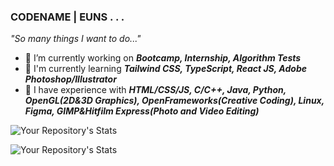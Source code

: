 ### CODENAME | EUNS . . .

*"So many things I want to do..."*

- 🔭 I’m currently working on ***Bootcamp, Internship, Algorithm Tests***
- 🌱 I'm currently learning ***Tailwind CSS, TypeScript, React JS, Adobe Photoshop/Illustrator***
- 📔 I have experience with ***HTML/CSS/JS, C/C++, Java, Python, OpenGL(2D&3D Graphics), OpenFrameworks(Creative Coding), Linux, Figma, GIMP&Hitfilm Express(Photo and Video Editing)***

![Your Repository's Stats](https://github-readme-stats.vercel.app/api?username=ganyunhee&theme=gotham&hide_border=true)


![Your Repository's Stats](https://github-readme-stats.vercel.app/api/top-langs/?username=ganyunhee&theme=gotham&hide_border=true)

<!--
**ganyunhee/ganyunhee** is a ✨ _special_ ✨ repository because its `README.md` (this file) appears on your GitHub profile.

Here are some ideas to get you started:

- 🔭 I’m currently working on ...
- 🌱 I’m currently learning ...
- 👯 I’m looking to collaborate on ...
- 🤔 I’m looking for help with ...
- 💬 Ask me about ...
- 📫 How to reach me: ...
- 😄 Pronouns: ...
- ⚡ Fun fact: ...
-->
